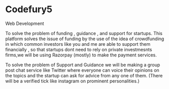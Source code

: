 # Codefury5
Web Development 

To solve the problem of funding , guidance , and support for startups. This platform solves the issue of funding by the use of the idea of crowdfunding in which common investors like you and me are able to support them financially , so that startups dont need to rely on private investmesnts firms,we will be using Razorpay (mostly) to make the payment services.

To solve the problem of Support and Guidance we will be making a group post chat service like Twitter where everyone can voice their opinions on the topics and the startup can ask for advice from any one of them. (There will be a verified tick like instagram on prominent personalities.)
 
